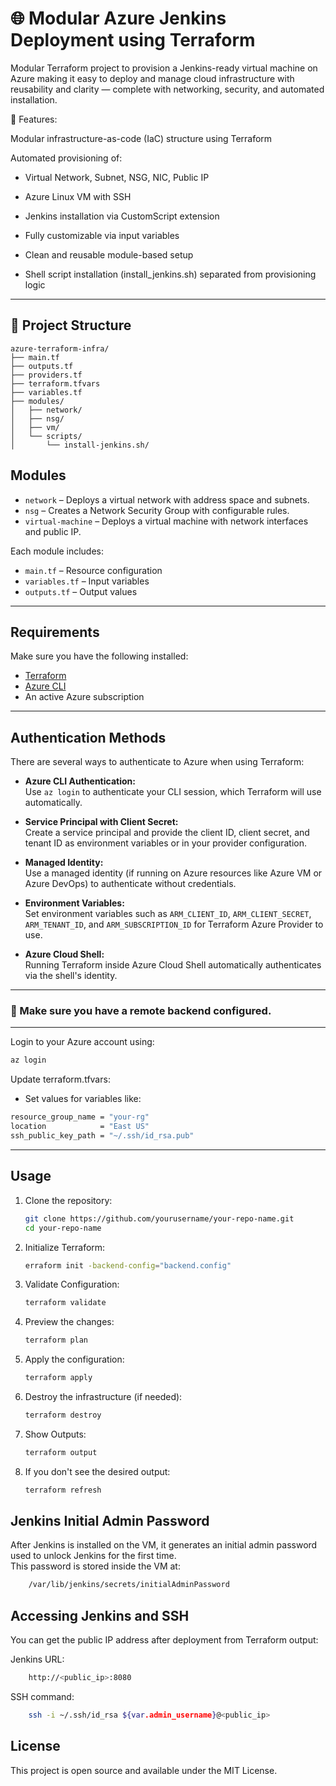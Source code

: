 # 🌐 Modular Azure Jenkins Deployment using Terraform

Modular Terraform project to provision a Jenkins-ready virtual machine on Azure making it easy to deploy and manage cloud infrastructure with reusability and clarity — complete with networking, security, and automated installation.

🔧 Features:

Modular infrastructure-as-code (IaC) structure using Terraform

Automated provisioning of:

- Virtual Network, Subnet, NSG, NIC, Public IP

- Azure Linux VM with SSH

- Jenkins installation via CustomScript extension

- Fully customizable via input variables

- Clean and reusable module-based setup

- Shell script installation (install_jenkins.sh) separated from provisioning logic


---

## 📁 Project Structure

```
azure-terraform-infra/
├── main.tf
├── outputs.tf
├── providers.tf
├── terraform.tfvars
├── variables.tf
├── modules/
│   ├── network/
│   ├── nsg/
│   ├── vm/
│   └── scripts/
│       └── install-jenkins.sh/
```
## Modules


- `network` – Deploys a virtual network with address space and subnets.
- `nsg` – Creates a Network Security Group with configurable rules.
- `virtual-machine` – Deploys a virtual machine with network interfaces and public IP.

Each module includes:
- `main.tf` – Resource configuration
- `variables.tf` – Input variables
- `outputs.tf` – Output values

---

## Requirements

Make sure you have the following installed:

- [Terraform](https://developer.hashicorp.com/terraform/downloads)
- [Azure CLI](https://learn.microsoft.com/en-us/cli/azure/install-azure-cli)
- An active Azure subscription
---

## Authentication Methods

There are several ways to authenticate to Azure when using Terraform:

- **Azure CLI Authentication:**  
  Use `az login` to authenticate your CLI session, which Terraform will use automatically.

- **Service Principal with Client Secret:**  
  Create a service principal and provide the client ID, client secret, and tenant ID as environment variables or in your provider configuration.

- **Managed Identity:**  
  Use a managed identity (if running on Azure resources like Azure VM or Azure DevOps) to authenticate without credentials.

- **Environment Variables:**  
  Set environment variables such as `ARM_CLIENT_ID`, `ARM_CLIENT_SECRET`, `ARM_TENANT_ID`, and `ARM_SUBSCRIPTION_ID` for Terraform Azure Provider to use.

- **Azure Cloud Shell:**  
  Running Terraform inside Azure Cloud Shell automatically authenticates via the shell's identity.


---

### 📌 Make sure you have a remote backend configured.


---

Login to your Azure account using:

```bash
az login
```
Update terraform.tfvars:
 - Set values for variables like:
```bash
resource_group_name = "your-rg"
location            = "East US"
ssh_public_key_path = "~/.ssh/id_rsa.pub"

```
---
##  Usage

1. Clone the repository:

    ```bash
    git clone https://github.com/yourusername/your-repo-name.git
    cd your-repo-name
    ```

2. Initialize Terraform:

    ```bash
    erraform init -backend-config="backend.config"
    ```
3. Validate Configuration:

    ```bash
    terraform validate
    ```

4. Preview the changes:

    ```bash
    terraform plan
    ```
5. Apply the configuration:

    ```bash
    terraform apply
    ```
6. Destroy the infrastructure (if needed):

    ```bash
    terraform destroy
    ```
7. Show Outputs:

    ```bash
    terraform output
    ```
7. If you don't see the desired output:

    ```bash
    terraform refresh
    ```
## Jenkins Initial Admin Password

After Jenkins is installed on the VM, it generates an initial admin password used to unlock Jenkins for the first time.  
This password is stored inside the VM at:
```bash
    /var/lib/jenkins/secrets/initialAdminPassword
```
## Accessing Jenkins and SSH
You can get the public IP address after deployment from Terraform output:

Jenkins URL:
```bash
    http://<public_ip>:8080
```
SSH command:
```bash
    ssh -i ~/.ssh/id_rsa ${var.admin_username}@<public_ip>
```

## License

This project is open source and available under the MIT License.
